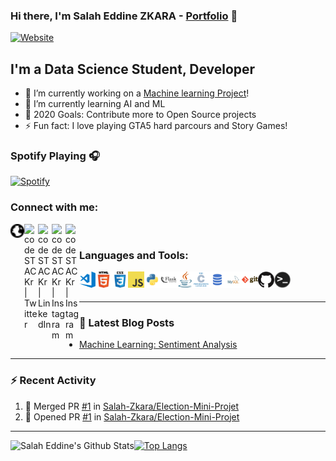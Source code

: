### Hi there, I'm Salah Eddine ZKARA - [Portfolio][website] 👋

[![Website](https://img.shields.io/badge/My-Portfolio-brightgreen)](website)

## I'm a Data Science Student, Developer

- 🔭 I’m currently working on a [Machine learning Project][gist]!
- 🌱 I’m currently learning AI and ML
- 🥅 2020 Goals: Contribute more to Open Source projects
- ⚡ Fun fact: I love playing GTA5 hard parcours and Story Games!

### Spotify Playing 🎧
[![Spotify](https://novatorem.salah-zkara.vercel.app/api/spotify)](https://open.spotify.com/user/salah_zkara)

### Connect with me:

[<img align="left" alt="codeSTACKr.com" width="22px" src="https://raw.githubusercontent.com/iconic/open-iconic/master/svg/globe.svg" />][website]
[<img align="left" alt="codeSTACKr | Twitter" width="22px" src="https://cdn.jsdelivr.net/npm/simple-icons@v3/icons/twitter.svg" />][twitter]
[<img align="left" alt="codeSTACKr | LinkedIn" width="22px" src="https://cdn.jsdelivr.net/npm/simple-icons@v3/icons/linkedin.svg" />][linkedin]
[<img align="left" alt="codeSTACKr | Instagram" width="22px" src="https://cdn.jsdelivr.net/npm/simple-icons@3.8.0/icons/facebook.svg" />][facebook]
[<img align="left" alt="codeSTACKr | Instagram" width="22px" src="https://cdn.jsdelivr.net/npm/simple-icons@v3/icons/instagram.svg" />][instagram]

<br />

### Languages and Tools:

[<img align="left" alt="Visual Studio Code" width="26px" src="https://raw.githubusercontent.com/github/explore/80688e429a7d4ef2fca1e82350fe8e3517d3494d/topics/visual-studio-code/visual-studio-code.png" />](https://code.visualstudio.com/)
[<img align="left" alt="HTML5" width="26px" src="https://raw.githubusercontent.com/github/explore/80688e429a7d4ef2fca1e82350fe8e3517d3494d/topics/html/html.png" />](https://developer.mozilla.org/fr/docs/Web/Guide/HTML/HTML5)
[<img align="left" alt="CSS3" width="26px" src="https://raw.githubusercontent.com/github/explore/80688e429a7d4ef2fca1e82350fe8e3517d3494d/topics/css/css.png" />](https://developer.mozilla.org/en-US/docs/Web/CSS/Reference)
[<img align="left" alt="JavaScript" width="26px" src="https://raw.githubusercontent.com/github/explore/80688e429a7d4ef2fca1e82350fe8e3517d3494d/topics/javascript/javascript.png" />](https://developer.mozilla.org/en-US/docs/Web/JavaScript)
[<img align="left" alt="Python3" width="26px" src="https://raw.githubusercontent.com/github/explore/80688e429a7d4ef2fca1e82350fe8e3517d3494d/topics/python/python.png" />](https://www.python.org/)
[<img align="left" alt="Flask" width="26px" src="https://raw.githubusercontent.com/github/explore/80688e429a7d4ef2fca1e82350fe8e3517d3494d/topics/flask/flask.png" />](https://flask.palletsprojects.com/en/1.1.x/)
[<img align="left" alt="Java" width="26px" src="https://raw.githubusercontent.com/github/explore/80688e429a7d4ef2fca1e82350fe8e3517d3494d/topics/java/java.png" />](https://docs.oracle.com/en/java/)
[<img align="left" alt="C" width="26px" src="https://raw.githubusercontent.com/github/explore/80688e429a7d4ef2fca1e82350fe8e3517d3494d/topics/c/c.png" />](https://devdocs.io/c/)
[<img align="left" alt="SQL" width="26px" src="https://raw.githubusercontent.com/github/explore/80688e429a7d4ef2fca1e82350fe8e3517d3494d/topics/sql/sql.png" />](https://sql.sh/)
[<img align="left" alt="MySQL" width="26px" src="https://raw.githubusercontent.com/github/explore/80688e429a7d4ef2fca1e82350fe8e3517d3494d/topics/mysql/mysql.png" />](https://dev.mysql.com/doc/)
[<img align="left" alt="Git" width="26px" src="https://raw.githubusercontent.com/github/explore/80688e429a7d4ef2fca1e82350fe8e3517d3494d/topics/git/git.png" />](https://git-scm.com/doc)
[<img align="left" alt="GitHub" width="26px" src="https://raw.githubusercontent.com/github/explore/78df643247d429f6cc873026c0622819ad797942/topics/github/github.png" />](https://docs.github.com/en)
[<img align="left" alt="Terminal" width="26px" src="https://raw.githubusercontent.com/github/explore/80688e429a7d4ef2fca1e82350fe8e3517d3494d/topics/terminal/terminal.png" />](https://help.ubuntu.com/community/UsingTheTerminal/)

<br />
<br />

---

### 📕 Latest Blog Posts
- [Machine Learning: Sentiment Analysis ](https://gist.github.com/Salah-Zkara/56e4dcc86d940e356472c0a84722a174)
<!-- BLOG-POST-LIST:START -->
<!-- BLOG-POST-LIST:END -->

---

### :zap: Recent Activity

<!--START_SECTION:activity-->
1. 🎉 Merged PR [#1](https://github.com//Salah-Zkara/Election-Mini-Projet/pull/1) in [Salah-Zkara/Election-Mini-Projet](https://github.com//Salah-Zkara/Election-Mini-Projet)
2. 💪 Opened PR [#1](https://github.com//Salah-Zkara/Election-Mini-Projet/pull/1) in [Salah-Zkara/Election-Mini-Projet](https://github.com//Salah-Zkara/Election-Mini-Projet)
<!--END_SECTION:activity-->

---

<img align="left" alt="Salah Eddine's Github Stats" src="https://github-readme-stats-nine-tawny.vercel.app/api?username=Salah-Zkara&show_icons=true&hide_border=true&count_private=true" />

[![Top Langs](https://github-readme-stats-nine-tawny.vercel.app/api/top-langs/?username=Salah-Zkara&count_private=true)](https://github.com/Salah-Zkara/github-readme-stats)

[website]: https://salah-zkara.codes/
[gist]: https://gist.github.com/Salah-Zkara/56e4dcc86d940e356472c0a84722a174
[twitter]: https://twitter.com/SalahZkara
[facebook]: https://www.facebook.com/salaheddine.zkara.9
[instagram]: https://www.instagram.com/salaheddine.zkara/?hl=en
[linkedin]: https://www.linkedin.com/in/salah-eddine-zkara-b40b091a6/





<!--
**Salah-Zkara/Salah-Zkara** is a ✨ _special_ ✨ repository because its `README.md` (this file) appears on your GitHub profile.

Here are some ideas to get you started:

- 🔭 I’m currently working on ...
- 🌱 I’m currently learning ...
- 👯 I’m looking to collaborate on ...
- 🤔 I’m looking for help with ...
- 💬 Ask me about ...
- 📫 How to reach me: ...
- 😄 Pronouns: ...
- ⚡ Fun fact: ...


<details>
  <summary>:zap: Recent Github Activity</summary>
  

1. ❗️ Closed issue [#1](https://github.com//codeSTACKr/codestackr-vscode-theme/issues/1) in [codeSTACKr/codestackr-vscode-theme](https://github.com//codeSTACKr/codestackr-vscode-theme)
2. 🎉 Merged PR [#2](https://github.com//codeSTACKr/codestackr-vscode-theme/pull/2) in [codeSTACKr/codestackr-vscode-theme](https://github.com//codeSTACKr/codestackr-vscode-theme)
3. 🗣 Commented on [#1](https://github.com//codeSTACKr/codestackr-vscode-theme/issues/1) in [codeSTACKr/codestackr-vscode-theme](https://github.com//codeSTACKr/codestackr-vscode-theme)
4. 💪 Opened PR [#6](https://github.com//colbyfayock/50-projects-for-react-and-the-static-web/pull/6) in [colbyfayock/50-projects-for-react-and-the-static-web](https://github.com//colbyfayock/50-projects-for-react-and-the-static-web)
5. 🗣 Commented on [#249](https://github.com//abhisheknaiidu/awesome-github-profile-readme/issues/249) in [abhisheknaiidu/awesome-github-profile-readme](https://github.com//abhisheknaiidu/awesome-github-profile-readme)


</details>


-->
<!--START_SECTION:activity-->
<!--END_SECTION:activity-->
